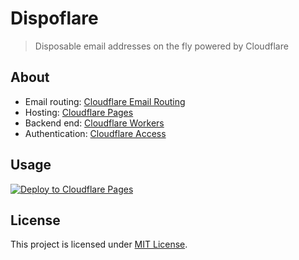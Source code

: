 # Dispoflare

> Disposable email addresses on the fly powered by Cloudflare

## About

* Email routing: [Cloudflare Email Routing](https://www.cloudflare.com/products/email-routing/)
* Hosting: [Cloudflare Pages](https://pages.cloudflare.com/)
* Backend end: [Cloudflare Workers](https://workers.cloudflare.com/)
* Authentication: [Cloudflare Access](https://www.cloudflare.com/products/zero-trust/access/)

## Usage

[![Deploy to Cloudflare Pages](https://deploy.workers.cloudflare.com/button)](https://deploy.workers.cloudflare.com/?url=https://github.com/LeoColomb/dispoflare)

## License

This project is licensed under [MIT License](LICENSE).
